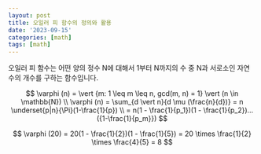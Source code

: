 ```yaml
---
layout: post
title: 오일러 피 함수의 정의와 활용
date: '2023-09-15'
categories: [math]
tags: [math]
---
```


오일러 피 함수는 어떤 양의 정수 N에 대해서 1부터 N까지의 수 중 N과 서로소인 자연수의 개수를 구하는 함수입니다.

$$
\varphi (n) = \vert {m: 1 \leq m \leq n, gcd(m, n) = 1} \vert (n \in \mathbb{N}) \\
\varphi (n) = \sum_{d \vert n}{d \mu (\frac{n}{d})} = n \underset{p|n}{\Pi}(1-\frac{1}{p}) \\
= n(1 - \frac{1}{p_1})(1 - \frac{1}{p_2})...({1-\frac{1}{p_m}})
$$

$$
\varphi (20) = 20(1 - \frac{1}{2})(1 - \frac{1}{5}) = 20 \times \frac{1}{2} \times \frac{4}{5} = 8
$$
